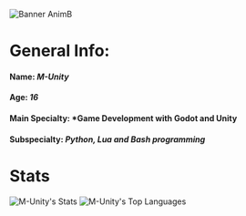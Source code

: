 ![Banner AnimB](https://github.com/user-attachments/assets/e32d45d8-f0be-42e1-9217-946ca44dbcde)
# General Info:
#### Name: *M-Unity*
#### Age: *16*
#### Main Specialty: *Game Development with Godot and Unity
#### Subspecialty: *Python, Lua and Bash programming*
# Stats
![M-Unity's Stats](https://github-readme-stats.vercel.app/api?username=M-UnityDev&theme=dark&show_icons=true&hide_border=true&count_private=true&icon_color=ff0000&bg_color=160000&text_color=ff0000&title_color=ff0000&border_radius=0&card_width=512&hide=issues)
![M-Unity's Top Languages](https://github-readme-stats.vercel.app/api/top-langs/?username=M-UnityDev&theme=dark&show_icons=true&hide_border=true&layout=compact&icon_color=ff0000&bg_color=160000&text_color=ff0000&title_color=ff0000&border_radius=0&card_width=512)
